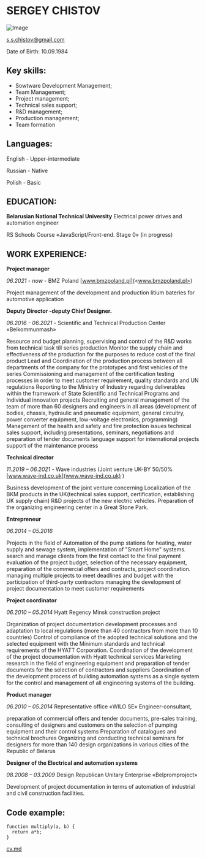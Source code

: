 # **SERGEY CHISTOV**

![Image](https://media-exp1.licdn.com/dms/image/C4D03AQFzRvmtQdj9UQ/profile-displayphoto-shrink_200_200/0/1624828302401?e=1659571200&v=beta&t=dZIcTCoE6brpkXO2cT4iHGCyYxjqkT-vlB9ioo97_CQ)

<s.s.chistov@gmail.com>

Date of Birth:  10.09.1984 


## **Key skills:**

   - Sowtware Development Management;
   - Team Management;
   - Project management;
   - Technical sales support;
   - R&D management;
   - Production management;
   - Team formation

## **Languages:**

English - Upper-intermediate

Russian - Native

Polish - Basic


## **EDUCATION:**

**Belarusian National Technical University**
Electrical power drives and automation engineer


RS Schools Course «JavaScript/Front-end. Stage 0» (in progress)

## **WORK EXPERIENCE:**


 **Project manager** 

 *06.2021 - now* - BMZ Poland [www.bmzpoland.pl](<www.bmzpoland.pl>)

Project management of the development and production litium bateries for automotive application


**Deputy Director -deputy Chief Designer.**


*06.2016 - 06.2021* - Scientific and Technical Production Center «Belkommunmash»


Resource and budget planning, supervising and control of the R&D works from technical
task till series production
Monitor the supply chain and  effectiveness of the production for the purposes to reduce cost of the final product
Lead and Coordination of the production process between all departments of the company for the prototypes and first vehicles of the series
Commissioning  and management  of  the certification testing  processes in  order  to meet customer requirement, quality standards and UN regulations
Reporting to the Ministry of Industry regarding deliverables within the framework of State Scientific and Technical Programs and Individual innovation projects
Recruiting and general management of the team of more than 60 designers and engineers in all areas (development of bodies, chassis, hydraulic and pneumatic equipment, general circuitry, power converter equipment, low-voltage electronics, programming)
Management of the health and safety and fire protection issues
technical sales support, including presentations, seminars, negotiations and preparation of tender documents
language support for international projects
support of the maintenance process


**Technical   director**


*11.2019 – 06.2021* -  Wave industries (Joint venture UK-BY 50/50%  [www.wave-ind.co.uk](www.wave-ind.co.uk) ) 


Business development of the joint venture concerning
Localization of the BKM products in the UK(technical sales support, certification, establishing UK supply chain)
R&D projects of the new electric vehicles.
Preparation of the organizing engineering center in a Great Stone Park.

 **Entrepreneur**

*06.2014 – 05.2016* 

Projects in the field of Automation of the pump stations for heating, water supply and sewage system, implementation of "Smart Home" systems.
search and manage clients from the first contact to the final payment
evaluation of the project budget, selection of the necessary equipment, preparation of the commercial offers and contracts, project coordination.
managing multiple projects to meet deadlines and budget with the participation of third-party contractors
managing the development of project documentation to meet customer requirements



**Project coordinator**


*06.2010 – 05.2014* Hyatt Regency Minsk construction project


Organization  of  project  documentation  development  processes  and  adaptation  to  local regulations (more than 40 contractors from more than 10 countries)
Control of compliance of the adopted technical solutions and the selected equipment with the Minimum standards and technical requirements of the HYATT Corporation.
Coordination of the development of the project documentation with Hyatt technical services
Marketing  research  in  the  field  of  engineering  equipment  and  preparation  of  tender documents for the selection of contractors and suppliers
Coordination of the development process of building automation systems as a single system for the control and management of all engineering systems of the building.


**Product  manager**


*06.2010 – 05.2014* Representative office «WILO SE» Engineer-consultant, 


preparation of commercial offers and tender documents,
pre-sales  training,  consulting  of  designers  and  customers  on  the  selection  of  pumping equipment and their control systems
Preparation of catalogues and technical brochures
Organizing  and  conducting  technical  seminars  for  designers  for  more  than  140  design organizations in various cities of the Republic of Belarus


**Designer of the Electrical and automation systems**

*08.2008 – 03.2009* Design Republican Unitary Enterprise «Belpromproject»


Development  of   project  documentation  in  terms  of  automation  of  industrial  and  civil construction facilities.

## **Code example:**
```
function multiply(a, b) {
  return a*b;
}
```

[cv.md](https://github.com/SERCHISER/rsschool-cv/blob/9683c6831812688bd0ce66a96b496d8c2438a03b/cv.md)